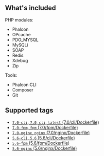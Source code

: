 ## What's included

PHP modules:
- Phalcon
- OPcache
- PDO_MYSQL
- MySQLi
- SOAP
- Redis
- Xdebug
- Zip

Tools:
- Phalcon CLI
- Composer
- Git

## Supported tags

* [`7.0-cli`, `7.0`, `cli`, `latest` (7.0/cli/Dockerfile)](https://github.com/amq/phalcon/blob/master/7.0/cli/Dockerfile)
* [`7.0-fpm`, `fpm` (7.0/fpm/Dockerfile)](https://github.com/amq/phalcon/blob/master/7.0/fpm/Dockerfile)
* [`7.0-nginx`, `nginx` (7.0/nginx/Dockerfile)](https://github.com/amq/phalcon/blob/master/7.0/nginx/Dockerfile)
* [`5.6-cli`, `5.6` (5.6/cli/Dockerfile)](https://github.com/amq/phalcon/blob/master/5.6/cli/Dockerfile)
* [`5.6-fpm` (5.6/fpm/Dockerfile)](https://github.com/amq/phalcon/blob/master/5.6/fpm/Dockerfile)
* [`5.6-nginx` (5.6/nginx/Dockerfile)](https://github.com/amq/phalcon/blob/master/5.6/nginx/Dockerfile)
